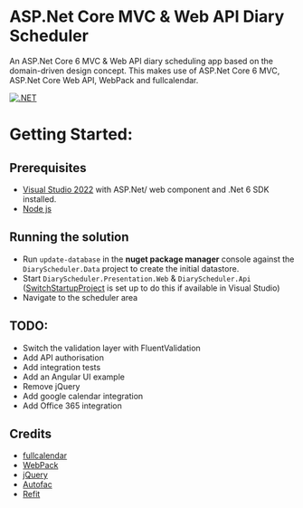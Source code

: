 # ASP.Net Core MVC & Web API Diary Scheduler
An ASP.Net Core 6 MVC & Web API diary scheduling app based on the domain-driven design concept. This makes use of ASP.Net Core 6 MVC, ASP.Net Core Web API, WebPack and fullcalendar.

[![.NET](https://github.com/devston/dotnetmvc-webapi-diary-scheduler/actions/workflows/dotnet.yml/badge.svg?branch=master)](https://github.com/devston/dotnetmvc-webapi-diary-scheduler/actions/workflows/dotnet.yml)

# Getting Started:
## Prerequisites
- [Visual Studio 2022](https://visualstudio.microsoft.com/) with ASP.Net/ web component and .Net 6 SDK installed.
- [Node js](https://nodejs.org/en/)

## Running the solution
- Run `update-database` in the **nuget package manager** console against the `DiaryScheduler.Data` project to create the initial datastore.
- Start `DiaryScheduler.Presentation.Web` & `DiaryScheduler.Api` ([SwitchStartupProject](https://marketplace.visualstudio.com/items?itemName=vs-publisher-141975.SwitchStartupProjectForVS2022) is set up to do this if available in Visual Studio)
- Navigate to the scheduler area

## TODO:
- Switch the validation layer with FluentValidation
- Add API authorisation
- Add integration tests
- Add an Angular UI example
- Remove jQuery
- Add google calendar integration
- Add Office 365 integration

## Credits

- [fullcalendar](https://fullcalendar.io/)
- [WebPack](https://webpack.js.org/)
- [jQuery](https://jquery.com/)
- [Autofac](https://autofac.org/)
- [Refit](https://github.com/reactiveui/refit)
